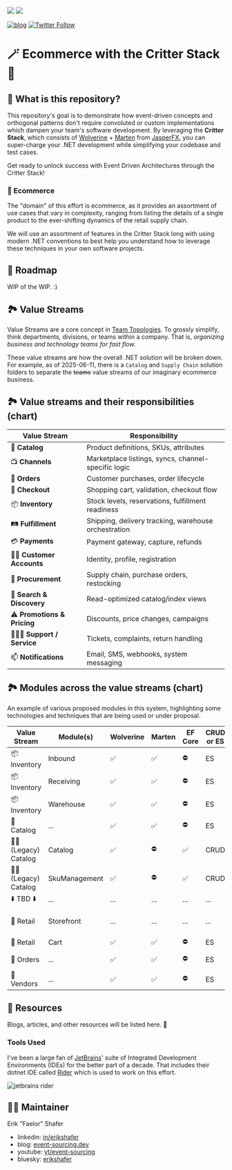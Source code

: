 [<img src="https://img.shields.io/badge/LinkedIn-0077B5?style=for-the-badge&logo=linkedin&logoColor=white" />](https://www.linkedin.com/in/erikshafer/) [<img src="https://img.shields.io/badge/YouTube-FF0000?style=for-the-badge&logo=youtube&logoColor=white" />](https://www.youtube.com/@event-sourcing)

[![blog](https://img.shields.io/badge/blog-event--sourcing.dev-blue)](https://www.event-sourcing.dev/) [![Twitter Follow](https://img.shields.io/twitter/url?label=reach%20me%20%40Faelor&style=social&url=https%3A%2F%2Ftwitter.com%2Ffaelor)](https://twitter.com/faelor)


# 🪄 Ecommerce with the Critter Stack 🛒

## 🤔 What is this repository? <a id='1.0'></a>

This repository's goal is to demonstrate how event-driven concepts and orthogonal patterns don't require convoluted or custom implementations which dampen your team's software development. By leveraging the __Critter Stack__, which consists of [Wolverine](https://wolverinefx.io/) + [Marten](https://martendb.io/) from [JasperFX](https://jasperfx.net/), you can super-charge your .NET development while simplifying your codebase and test cases.

Get ready to unlock success with Event Driven Architectures through the Critter Stack!

### 🛒 Ecommerce <a id='1.1'></a>

The "domain" of this effort is ecommerce, as it provides an assortment of use cases that vary in complexity, ranging from listing the details of a single product to the ever-shifting dynamics of the retail supply chain. 

We will use an assortment of features in the Critter Stack long with using modern .NET conventions to best help you understand how to leverage these techniques in your own software projects.

## 🚧 Roadmap <a id='2.0'></a>

WIP of the WIP. :)

## 🏞️ Value Streams <a id='3.0'></a>

Value Streams are a core concept in [Team Topologies](https://teamtopologies.com/). To grossly simplify, think departments, divisions, or teams within a company.  That is, *organizing business and technology teams for fast flow.*

These value streams are how the overall .NET solution will be broken down. For example, as of 2025-06-11, there is a `Catalog` and `Supply Chain` solution folders to separate the ~~teams~~ value streams of our imaginary ecommerce business.

## 🏞️ Value streams and their responsibilities (chart) <a id='3.1'></a>

| Value Stream                  | Responsibility                                          |
|-------------------------------| ------------------------------------------------------- |
| 📝 **Catalog**                | Product definitions, SKUs, attributes                   |
| 📺 **Channels**               | Marketplace listings, syncs, channel-specific logic     |
| 📨 **Orders**                 | Customer purchases, order lifecycle                     |
| 🏪 **Checkout**               | Shopping cart, validation, checkout flow                |
| 📦 **Inventory**              | Stock levels, reservations, fulfillment readiness       |
| 🛤️ **Fulfillment**           | Shipping, delivery tracking, warehouse orchestration    |
| 💳 **Payments**               | Payment gateway, capture, refunds                       |
| 🧓🏻 **Customer Accounts**    | Identity, profile, registration                         |
| 📒 **Procurement**            | Supply chain, purchase orders, restocking               |
| 🔎 **Search & Discovery**     | Read-optimized catalog/index views                      |
| ⚠️ **Promotions & Pricing**   | Discounts, price changes, campaigns                     |
| 💁🏻‍♂️ **Support / Service** | Tickets, complaints, return handling                    |
| 📫 **Notifications**          | Email, SMS, webhooks, system messaging                  |

## 🏞️ Modules across the value streams (chart) <a id='3.1'></a>

An example of various proposed modules in this system, highlighting some technologies and techniques that are being used or under proposal.

| Value Stream          | Module(s)     | Wolverine | Marten | EF Core | CRUD or ES | CQRS | Additional Notes                  |
|-----------------------|---------------|-----------|--------|---------|------------|------|-----------------------------------|
| 📦 Inventory          | Inbound       | ✅         | ✅      | ⛔       | ES         | ✅    | ...                               |
| 📦 Inventory          | Receiving     | ✅         | ✅      | ⛔       | ES         | ✅    | ...                               |
| 📦 Inventory          | Warehouse     | ✅         | ✅      | ⛔       | ES         | ✅    | ...                               |
| 📝 Catalog            | ...           | ✅         | ✅      | ⛔       | ES         | ✅    | ...                               |
| 🧓🏻 (Legacy) Catalog | Catalog       | ✅         | ⛔      | ✅       | CRUD       | ⛔    | No Critter Stack  at all possibly |
| 🧓🏻 (Legacy) Catalog | SkuManagement | ✅         | ⛔      | ✅       | CRUD       | ⛔    | No Critter Stack  at all possibly |
| ⬇️ TBD ⬇️             | ...           | ...       | ...    | ...     | ...        | ...  | ...                               |
| 🏪 Retail             | Storefront    | ...       | ...    | ...     | ...        | ...  | Either frontend or BFF            |
| 🏪 Retail             | Cart          | ✅         | ✅      | ⛔       | ES         | ✅    | ...                               |
| 📨 Orders             | ...           | ✅         | ✅      | ⛔       | ES         | ✅    | Sagas showcased                   |
| 💼 Vendors            | ...           | ✅         | ✅      | ⛔       | ES         | ✅    | Multitenancy showcased            |


## 🏫 Resources <a id='9.0'></a>

Blogs, articles, and other resources will be listed here. 🚧

### Tools Used <a id='9.1'></a>

I've been a large fan of [JetBrains](https://www.jetbrains.com/)' suite of Integrated Development Environments (IDEs) for the better part of a decade. That includes their dotnet IDE called [Rider](https://www.jetbrains.com/rider/) which is used to work on this effort.

<img src="https://img.shields.io/badge/Rider-000000?style=for-the-badge&logo=Rider&logoColor=white" alt="jetbrains rider">


## 👷‍♂️ Maintainer <a id='10.0'></a>

Erik "Faelor" Shafer

- linkedin: [in/erikshafer](https://www.linkedin.com/in/erikshafer/)
- blog: [event-sourcing.dev](https://www.event-sourcing.dev)
- youtube: [yt/event-sourcing](https://www.youtube.com/@event-sourcing)
- bluesky: [erikshafer](https://bsky.app/profile/erikshafer.bsky.social)
